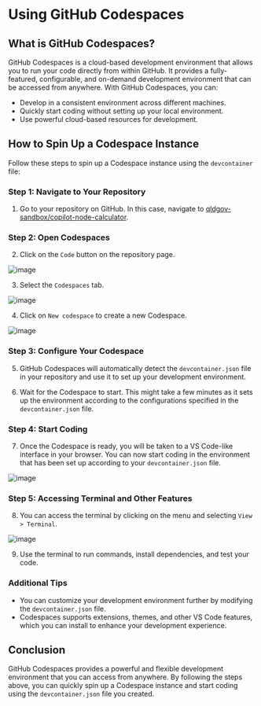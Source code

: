 # Using GitHub Codespaces

## What is GitHub Codespaces?

GitHub Codespaces is a cloud-based development environment that allows you to run your code directly from within GitHub. It provides a fully-featured, configurable, and on-demand development environment that can be accessed from anywhere. With GitHub Codespaces, you can:

- Develop in a consistent environment across different machines.
- Quickly start coding without setting up your local environment.
- Use powerful cloud-based resources for development.

## How to Spin Up a Codespace Instance

Follow these steps to spin up a Codespace instance using the `devcontainer` file:

### Step 1: Navigate to Your Repository

1. Go to your repository on GitHub. In this case, navigate to [qldgov-sandbox/copilot-node-calculator](https://github.com/qldgov-sandbox/copilot-node-calculator).

### Step 2: Open Codespaces

2. Click on the `Code` button on the repository page.

![image](https://github.com/user-attachments/assets/5ecb1522-6106-4d8c-b2a3-28b969833c37)

3. Select the `Codespaces` tab.

![image](https://github.com/user-attachments/assets/078529d9-3f8c-4b53-b458-8f73ca36074c)

4. Click on `New codespace` to create a new Codespace.

![image](https://github.com/user-attachments/assets/cf2d0ec0-6183-4389-8158-2487055371fa)

### Step 3: Configure Your Codespace

5. GitHub Codespaces will automatically detect the `devcontainer.json` file in your repository and use it to set up your development environment. 

6. Wait for the Codespace to start. This might take a few minutes as it sets up the environment according to the configurations specified in the `devcontainer.json` file.

### Step 4: Start Coding

7. Once the Codespace is ready, you will be taken to a VS Code-like interface in your browser. You can now start coding in the environment that has been set up according to your `devcontainer.json` file.

![image](https://github.com/user-attachments/assets/e450ae7d-cfc3-4272-a498-22999b36d264)

### Step 5: Accessing Terminal and Other Features

8. You can access the terminal by clicking on the menu and selecting `View > Terminal`.

![image](https://github.com/user-attachments/assets/4e8eabc2-e9ae-48a0-8c21-a1fb60ebbcb2)

9. Use the terminal to run commands, install dependencies, and test your code.

### Additional Tips

- You can customize your development environment further by modifying the `devcontainer.json` file.
- Codespaces supports extensions, themes, and other VS Code features, which you can install to enhance your development experience.

## Conclusion

GitHub Codespaces provides a powerful and flexible development environment that you can access from anywhere. By following the steps above, you can quickly spin up a Codespace instance and start coding using the `devcontainer.json` file you created.
